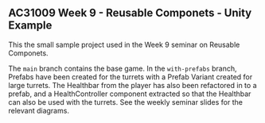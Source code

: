 ## AC31009 Week 9 - Reusable Componets - Unity Example
This the small sample project used in the Week 9 seminar on Reusable Componets. 

The `main` branch contains the base game. In the `with-prefabs` branch, Prefabs have been created for the turrets with a Prefab Variant created for large turrets. The Healthbar from the player has also been refactored in to a prefab, and a HealthController component extracted so that the Healthbar can also be used with the turrets. See the weekly seminar slides for the relevant diagrams.